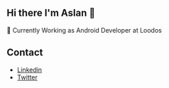 ## Hi there I'm Aslan 👋

💼 Currently Working as Android Developer at Loodos  

## Contact

- [Linkedin](https://www.linkedin.com/in/aslansari/)
- [Twitter](https://twitter.com/asaridev)
